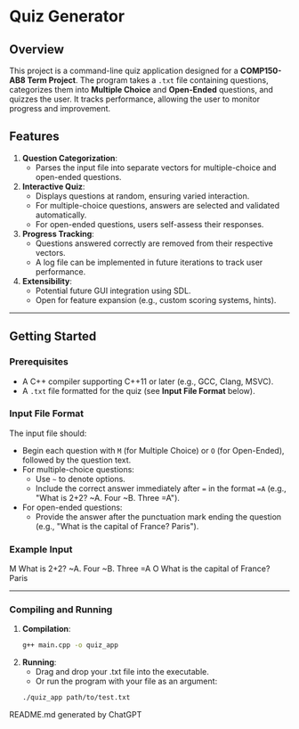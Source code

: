 # Quiz Generator

## Overview
This project is a command-line quiz application designed for a **COMP150-AB8 Term Project**. The program takes a `.txt` file containing questions, categorizes them into **Multiple Choice** and **Open-Ended** questions, and quizzes the user. It tracks performance, allowing the user to monitor progress and improvement.

## Features
1. **Question Categorization**:
   - Parses the input file into separate vectors for multiple-choice and open-ended questions.
2. **Interactive Quiz**:
   - Displays questions at random, ensuring varied interaction.
   - For multiple-choice questions, answers are selected and validated automatically.
   - For open-ended questions, users self-assess their responses.
3. **Progress Tracking**:
   - Questions answered correctly are removed from their respective vectors.
   - A log file can be implemented in future iterations to track user performance.
4. **Extensibility**:
   - Potential future GUI integration using SDL.
   - Open for feature expansion (e.g., custom scoring systems, hints).

---

## Getting Started

### Prerequisites
- A C++ compiler supporting C++11 or later (e.g., GCC, Clang, MSVC).
- A `.txt` file formatted for the quiz (see **Input File Format** below).

### Input File Format
The input file should:
- Begin each question with `M` (for Multiple Choice) or `O` (for Open-Ended), followed by the question text.
- For multiple-choice questions:
  - Use `~` to denote options.
  - Include the correct answer immediately after `=` in the format `=A` (e.g., "What is 2+2? ~A. Four ~B. Three =A").
- For open-ended questions:
  - Provide the answer after the punctuation mark ending the question (e.g., "What is the capital of France? Paris").

### Example Input
M What is 2+2? ~A. Four ~B. Three =A 
O What is the capital of France? Paris

---

### Compiling and Running

1. **Compilation**:
   ```bash
   g++ main.cpp -o quiz_app
2. **Running**:
    - Drag and drop your .txt file into the executable.
    - Or run the program with your file as an argument:
    ```bash
    ./quiz_app path/to/test.txt

README.md generated by ChatGPT